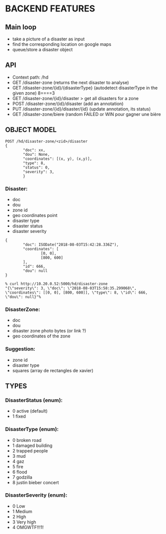 # BACKEND FEATURES

## Main loop
- take a picture of a disaster as input
- find the corresponding location on google maps
- queue/store a disaster object

## API
- Context path: /hd
- GET /disaster-zone (returns the next disaster to analyse)
- GET /disaster-zone/{id}/{disasterType} (autodetect disasterType in the given zone)                     8====3
- GET /disaster-zone/{id}/disaster      > get all disasters for a zone
- POST /disaster-zone/{id}/disaster (add an annotation)
- PUT /disaster-zone/{id}/disaster/{id} (update annotation, its status)
- GET /disaster-zone/biere (random FAILED or WIN pour gagner une bière

## OBJECT MODEL

```
POST /hd/disaster-zone/<zid>/disaster
{
        "doc": xx,
        "dou": None,
        "coordinates": [(x, y), (x,y)],
        "type": 8,
        "status": 0,
        "severity": 3,
        }
```



### Disaster:
- doc
- dou
- zone id
- geo coordinates point
- disaster type
- disaster status
- disaster severity

```
{
        "doc": ISODate("2018-08-03T15:42:28.336Z"),
        "coordinates": [
                [0, 0],
                [800, 600]
        ],
        "id": 666,
        "dou": null
}
```

```
% curl http://10.20.0.52:5000/hd/disaster-zone
"{\"severity\": 3, \"doc\": \"2018-08-03T15:58:35.299068\", \"coordinates\": [[0, 0], [800, 600]], \"type\": 8, \"id\": 666, \"dou\": null}"%
```


### DisasterZone:
- doc
- dou
- disaster zone photo bytes (or link ?)
- geo coordinates of the zone

### Suggestion:
- zone id
- disaster type
- squares (array de rectangles de xavier)

## TYPES

### DisasterStatus (enum):
* 0 active (default)
* 1 fixed

### DisasterType (enum):
* 0 broken road
* 1 damaged building
* 2 trapped people
* 3 mud
* 4 gaz
* 5 fire
* 6 flood
* 7 godzilla
* 8 justin bieber concert

### DisasterSeverity (enum):
* 0 Low
* 1 Medium
* 2 High
* 3 Very high
* 4 OMGWTF!!!1!

